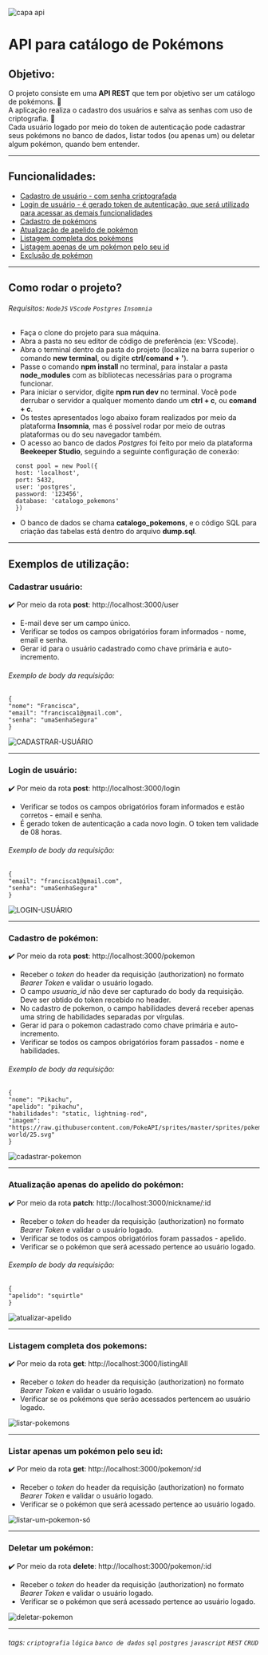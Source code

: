 ![capa api](https://github.com/Danifeares/catalogPokemon/assets/117787402/a9d2b165-610a-455f-8464-8d28206645ce)

# API para catálogo de Pokémons

## Objetivo:
O projeto consiste em uma **API REST** que tem por objetivo ser um catálogo de pokémons. 📑 </br>
A aplicação realiza o cadastro dos usuários e salva as senhas com uso de criptografia. 🔐 </br>
Cada usuário logado por meio do token de autenticação pode cadastrar seus pokémons no banco de dados, listar todos (ou apenas um) ou deletar algum pokémon, quando bem entender.

---

## Funcionalidades:
- [Cadastro de usuário - com senha criptografada](#cadastrarUsuário)
- [Login de usuário - é gerado token de autenticação, que será utilizado para acessar as demais funcionalidades](#loginUsuário)
- [Cadastro de pokémons](#cadastroPokemon)
- [Atualização de apelido de pokémon](#atualizaçãoPoke)
- [Listagem completa dos pokémons](#listarTodosPoke)
- [Listagem apenas de um pokémon pelo seu id](#listarUMPoke)
- [Exclusão de pokémon](#deletarPoke)
  
---

## Como rodar o projeto? 

###### Requisitos: `NodeJS` `VScode` `Postgres` `Insomnia` 

- Faça o clone do projeto para sua máquina.
- Abra a pasta no seu editor de código de preferência (ex: VScode).
- Abra o terminal dentro da pasta do projeto (localize na barra superior o comando **new terminal**, ou digite **ctrl/comand + '**).
- Passe o comando **npm install** no terminal, para instalar a pasta **node_modules** com as bibliotecas necessárias para o programa funcionar.
- Para iniciar o servidor, digite **npm run dev** no terminal. Você pode derrubar o servidor a qualquer momento dando um **ctrl + c**, ou **comand + c**.
- Os testes apresentados logo abaixo foram realizados por meio da plataforma **Insomnia**, mas é possível rodar por meio de outras plataformas ou do seu navegador também.
- O acesso ao banco de dados _Postgres_ foi feito por meio da plataforma **Beekeeper Studio**, seguindo a seguinte configuração de conexão:
```
  const pool = new Pool({
  host: 'localhost',
  port: 5432,
  user: 'postgres',
  password: '123456',
  database: 'catalogo_pokemons'
  })
```
- O banco de dados se chama **catalogo_pokemons**, e o código SQL para criação das tabelas está dentro do arquivo **dump.sql**.

---

## Exemplos de utilização:


### Cadastrar usuário: <a name="cadastrarUsuário"></a>

✔️ Por meio da rota **post**: http://localhost:3000/user
    
- E-mail deve ser um campo único. 
- Verificar se todos os campos obrigatórios foram informados - nome, email e senha.
- Gerar id para o usuário cadastrado como chave primária e auto-incremento.

###### Exemplo de body da requisição:

```
{
"nome": "Francisca",
"email": "francisca1@gmail.com",
"senha": "umaSenhaSegura"
}
```

![CADASTRAR-USUÁRIO](https://github.com/Danifeares/catalogPokemon/assets/117787402/6c62dcad-3c47-4f80-bbd8-946400ff1fcf)

---

### Login de usuário: <a name="loginUsuário"></a>

✔️ Por meio da rota **post**: http://localhost:3000/login
    
- Verificar se todos os campos obrigatórios foram informados e estão corretos - email e senha.
- É gerado token de autenticação a cada novo login. O token tem validade de 08 horas.

###### Exemplo de body da requisição:

```
{
"email": "francisca1@gmail.com",
"senha": "umaSenhaSegura"
}
```

![LOGIN-USUÁRIO](https://github.com/Danifeares/catalogPokemon/assets/117787402/6e619abb-3e22-490c-864a-e6be4c35c049)

---

### Cadastro de pokémon: <a name="cadastroPokemon"></a>

✔️ Por meio da rota **post**: http://localhost:3000/pokemon
    
- Receber o _token_ do header da requisição (authorization) no formato _Bearer Token_ e validar o usuário logado.
- O campo _usuario_id_ não deve ser capturado do body da requisição. Deve ser obtido do token recebido no header.
- No cadastro de pokemon, o campo habilidades deverá receber apenas uma string de habilidades separadas por vírgulas.
- Gerar id para o pokemon cadastrado como chave primária e auto-incremento.
- Verificar se todos os campos obrigatórios foram passados - nome e habilidades.

###### Exemplo de body da requisição:

```
{
"nome": "Pikachu",
"apelido": "pikachu",
"habilidades": "static, lightning-rod",
"imagem": "https://raw.githubusercontent.com/PokeAPI/sprites/master/sprites/pokemon/other/dream-world/25.svg"
}
```

![cadastrar-pokemon](https://github.com/Danifeares/catalogPokemon/assets/117787402/2851a192-607f-463f-82f7-a62e6405693d)

---

### Atualização apenas do apelido do pokémon: <a name="atualizaçãoPoke"></a>

✔️ Por meio da rota **patch**: http://localhost:3000/nickname/:id
    
- Receber o _token_ do header da requisição (authorization) no formato _Bearer Token_ e validar o usuário logado.
- Verificar se todos os campos obrigatórios foram passados - apelido.
- Verificar se o pokémon que será acessado pertence ao usuário logado.

###### Exemplo de body da requisição:

```
{
"apelido": "squirtle"
}
```

![atualizar-apelido](https://github.com/Danifeares/catalogPokemon/assets/117787402/3b9ef29e-123a-47f8-aadc-b8b7bc487eba)

---

### Listagem completa dos pokemons: <a name="listarTodosPoke"></a>

✔️ Por meio da rota **get**: http://localhost:3000/listingAll
    
- Receber o _token_ do header da requisição (authorization) no formato _Bearer Token_ e validar o usuário logado.
- Verificar se os pokémons que serão acessados pertencem ao usuário logado.

![listar-pokemons](https://github.com/Danifeares/catalogPokemon/assets/117787402/f0cdc8b0-13f0-45be-80a8-bc41d79499f0)

---

### Listar apenas um pokémon pelo seu id:  <a name="listarUMPoke"></a>

✔️ Por meio da rota **get**: http://localhost:3000/pokemon/:id
    
- Receber o _token_ do header da requisição (authorization) no formato _Bearer Token_ e validar o usuário logado.
- Verificar se o pokémon que será acessado pertence ao usuário logado.

![listar-um-pokemon-só](https://github.com/Danifeares/catalogPokemon/assets/117787402/f0e87816-bbfe-4f93-8788-ab5664c31967)

---

### Deletar um pokémon: <a name="deletarPoke"></a>

✔️ Por meio da rota **delete**: http://localhost:3000/pokemon/:id
    
- Receber o _token_ do header da requisição (authorization) no formato _Bearer Token_ e validar o usuário logado.
- Verificar se o pokémon que será acessado pertence ao usuário logado.

![deletar-pokemon](https://github.com/Danifeares/catalogPokemon/assets/117787402/a4ece935-feca-46a8-be1b-1e032ab0c5ab)

---

###### tags: `criptografia` `lógica` `banco de dados` `sql` `postgres` `javascript` `REST` `CRUD`
